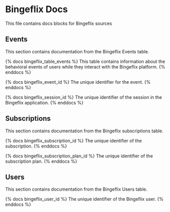 # Bingeflix Docs
This file contains docs blocks for Bingeflix sources

## Events
This section contains documentation from the Bingeflix Events table.

{% docs bingeflix_table_events %}
This table contains information about the behavioral events of users while they interact with the Bingeflix platform.
{% enddocs %}

{% docs bingeflix_event_id %}
The unique identifier for the event.
{% enddocs %}

{% docs bingeflix_session_id %}
The unique identifier of the session in the Bingeflix application.
{% enddocs %}

## Subscriptions
This section contains documentation from the Bingeflix subscriptions table.

{% docs bingeflix_subscription_id %}
The unique identifier of the subscription.
{% enddocs %}

{% docs bingeflix_subscription_plan_id %}
The unique identifier of the subscription plan.
{% enddocs %}

## Users
This section contains documentation from the Bingeflix Users table.

{% docs bingeflix_user_id %}
The unique identifier of the Bingeflix user.
{% enddocs %}